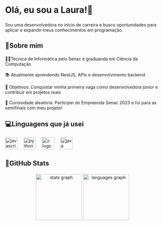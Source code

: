 <h1 align="left">Olá, eu sou a Laura!👋</h1>

###

<p align="left">Sou uma desenvolvedora no início de carreira e busco oportunidades para aplicar e expandir meus conhecimentos em programação.</p>

###

<h2 align="left">💜Sobre mim</h2>

###

<p align="left">👩‍🎓Técnica de Informática pelo Senac e graduanda em Ciência da Computação<br><br>📚 Atualmente aprendendo NestJS, APIs e desenvolvimento backend<br><br>🎯 Objetivos: Conquistar minha primeira vaga como desenvolvedora júnior e contribuir em projetos reais<br><br>🎲 Curiosidade aleatória: Participei do Empreenda Senac 2023 e fui para as semifinais com meu projeto!</p>

###

<h2 align="left">💻Linguagens que já usei</h2>

###

<div align="left">
  <img src="https://cdn.jsdelivr.net/gh/devicons/devicon/icons/javascript/javascript-original.svg" height="40" alt="javascript logo"  />
  <img width="12" />
  <img src="https://cdn.jsdelivr.net/gh/devicons/devicon/icons/python/python-original.svg" height="40" alt="python logo"  />
  <img width="12" />
  <img src="https://cdn.jsdelivr.net/gh/devicons/devicon/icons/c/c-original.svg" height="40" alt="c logo"  />
  <img width="12" />
  <img src="https://cdn.jsdelivr.net/gh/devicons/devicon/icons/java/java-original.svg" height="40" alt="java logo"  />
</div>

###

<h2 align="left">🌟GitHub Stats</h2>

###

<div align="center">
   <img src="https://github-readme-stats.vercel.app/api?username=lauracoelho0412&hide_title=false&hide_rank=false&show_icons=true&count_private=true&disable_animations=false&theme=dracula&locale=en&hide_border=false&order=1" height="150" alt="stats graph"  />
  <img src="https://github-readme-stats.vercel.app/api/top-langs?username=lauracoelho0412&locale=en&hide_title=false&layout=compact&card_width=320&langs_count=5&theme=dracula&hide_border=false&order=2" height="150" alt="languages graph"  />
</div>

###
